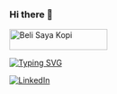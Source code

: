 ### Hi there 👋

<!--
**anggastarukma9/anggastarukma9** is a ✨ _special_ ✨ repository because its `README.md` (this file) appears on your GitHub profile.

Here are some ideas to get you started:

- 🔭 I’m currently working on ...
- 🌱 I’m currently learning ...
- 👯 I’m looking to collaborate on ...
- 🤔 I’m looking for help with ...
- 💬 Ask me about ...
- 📫 How to reach me: ...
- 😄 Pronouns: ...
- ⚡ Fun fact: ...
-->
<a href="https://www.buymeacoffee.com/gastacodest" target="_blank"><img src=" https://cdn.buymeacoffee.com/buttons/default-orange.png " alt="Beli Saya Kopi" height="37" width="174"></a>


[![Typing SVG](https://readme-typing-svg.demolab.com?font=poppins&pause=1000&color=BEF718&background=FF1F1F00&width=435&lines=Hey+welcome+to+my+github)](https://git.io/typing-svg)


 
[![LinkedIn]( https://img.shields.io/badge/LinkedIn-0077B5?style=for-the-badge&logo=linkedin&logoColor=white)](https://www.linkedin.com/in/anggasta-rukma-a-/ )
